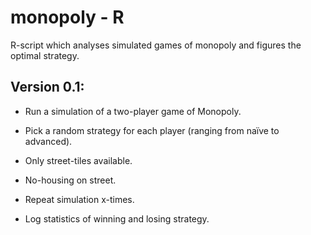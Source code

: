 # monopoly - R
R-script which analyses simulated games of monopoly and figures the optimal strategy.

## Version 0.1:

* Run a simulation of a two-player game of Monopoly.

* Pick a random strategy for each player (ranging from naïve to advanced).

* Only street-tiles available.

* No-housing on street.

* Repeat simulation x-times.

* Log statistics of winning and losing strategy. 
